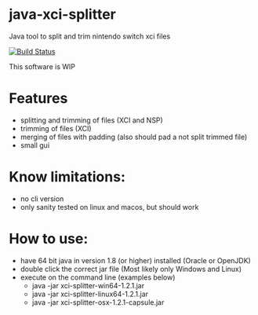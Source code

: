 # java-xci-splitter
Java tool to split and trim nintendo switch xci files

[![Build Status](https://travis-ci.org/choss/java-xci-splitter.svg?branch=master)](https://travis-ci.org/choss/java-xci-splitter)

This software is WIP

# Features
 - splitting and trimming of files (XCI and NSP)
 - trimming of files (XCI)
 - merging of files with padding (also should pad a not split trimmed file)
 - small gui

# Know limitations:
 - no cli version
 - only sanity tested on linux and macos, but should work

# How to use:
 - have 64 bit java in version 1.8 (or higher) installed (Oracle or OpenJDK)
 - double click the correct jar file (Most likely only Windows and Linux)
 - execute on the command line (examples below)
    - java -jar xci-splitter-win64-1.2.1.jar
    - java -jar xci-splitter-linux64-1.2.1.jar
    - java -jar xci-splitter-osx-1.2.1-capsule.jar
